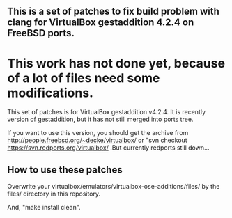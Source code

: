 This is a set of patches to fix build problem with clang for VirtualBox gestaddition 4.2.4 on FreeBSD ports.
-------------------------
This work has not done yet, because of a lot of files need some modifications.
=====================================

This set of patches is for VirtualBox gestaddition v4.2.4.
It is recently version of gestaddition, but it has not still merged into ports tree.

If you want to use this version, you should get the archive from http://people.freebsd.org/~decke/virtualbox/ or "svn checkout https://svn.redports.org/virtualbox/ .But currently redports still down...

How to use these patches
-------------------------
Overwrite your virtualbox/emulators/virtualbox-ose-additions/files/ by the files/ directory in this repository.

And, "make install clean".
